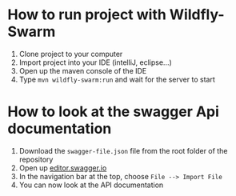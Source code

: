 # How to run project with Wildfly-Swarm

1. Clone project to your computer
1. Import project into your IDE (intelliJ, eclipse...)
1. Open up the maven console of the IDE
1. Type `mvn wildfly-swarm:run` and wait for the server to start

# How to look at the swagger Api documentation

1. Download the `swagger-file.json` file from the root folder of the repository
1. Open up [editor.swagger.io](https://editor.swagger.io)
1. In the navigation bar at the top, choose `File --> Import File`
1. You can now look at the API documentation



